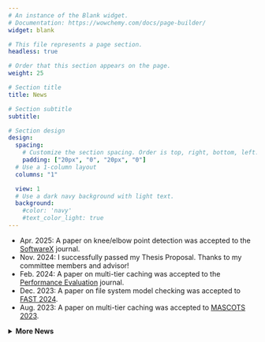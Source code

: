 ```yaml
---
# An instance of the Blank widget.
# Documentation: https://wowchemy.com/docs/page-builder/
widget: blank

# This file represents a page section.
headless: true

# Order that this section appears on the page.
weight: 25

# Section title
title: News

# Section subtitle
subtitle:

# Section design
design:
  spacing:
    # Customize the section spacing. Order is top, right, bottom, left.
    padding: ["20px", "0", "20px", "0"]
  # Use a 1-column layout
  columns: "1"

  view: 1
  # Use a dark navy background with light text.
  background:
    #color: 'navy'
    #text_color_light: true
---
```


- Apr. 2025: A paper on knee/elbow point detection was accepted to the [SoftwareX](https://www.sciencedirect.com/journal/softwarex) journal.
- Nov. 2024: I successfully passed my Thesis Proposal. Thanks to my committee members and advisor!  
- Feb. 2024: A paper on multi-tier caching was accepted to the [Performance Evaluation](https://www.sciencedirect.com/journal/performance-evaluation) journal.  
- Dec. 2023: A paper on file system model checking was accepted to [FAST 2024](https://www.usenix.org/conference/fast24).  
- Aug. 2023: A paper on multi-tier caching was accepted to [MASCOTS 2023](https://mascots.iitis.pl/).   

<details>
<summary><strong>More News</strong></summary>

- May 2023: A paper on coverage metrics for file system testing was accepted to [HotStorage 2023](https://www.hotstorage.org/2023/). 
- May 2022: I started a summer internship at [Samsung Semiconductor](https://samsungmsl.com/).  
- Mar. 2022: I delivered a presentation with Prof. Scott Smolka at [Dutch Model Checking Day 2022](https://gears.win.tue.nl/events/dmcd22/).  
- Jan. 2022: I passed the Research Proficiency Examination and advanced to candidacy.
- Jun. 2021: A paper on model checking for file system development was accepted to [HotStorage 2021](https://www.hotstorage.org/2021/).  
- Feb. 2020: A paper on content sifting storage was accepted to [DAC 2020](https://www.dac.com/About/Conference-Archive/57th-DAC-2020/).  
- Jan. 2020: I joined [File Systems and Storage Lab](https://www.fsl.cs.stonybrook.edu/).  

</details>
